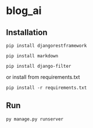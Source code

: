 # blog_ai

## Installation
```
pip install djangorestframework
```

```
pip install markdown
```

```
pip install django-filter
```

or install from requirements.txt

```
pip install -r requirements.txt
```

## Run
```
py manage.py runserver
```